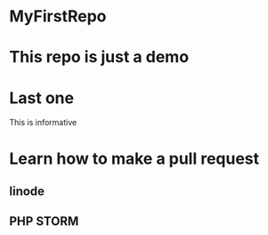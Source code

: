 # MyFirstRepo


# This repo is just a demo
# Last one


This is informative
# Learn how to make a pull request

## linode
## PHP STORM
